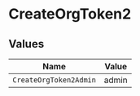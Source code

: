 # CreateOrgToken2


## Values

| Name                   | Value                  |
| ---------------------- | ---------------------- |
| `CreateOrgToken2Admin` | admin                  |